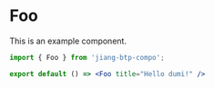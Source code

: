 # Foo

This is an example component.

```jsx
import { Foo } from 'jiang-btp-compo';

export default () => <Foo title="Hello dumi!" />
```
